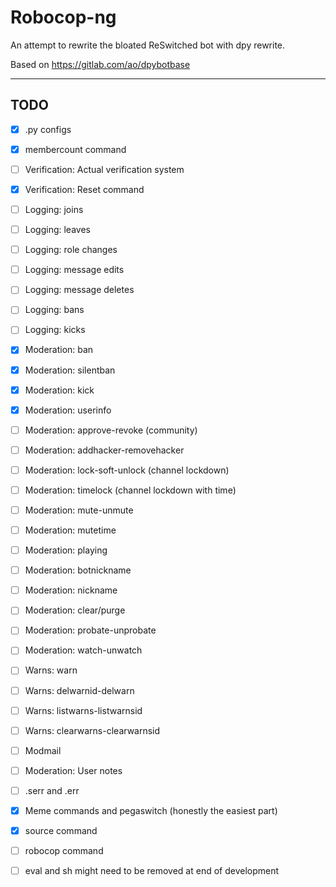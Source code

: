 # Robocop-ng

An attempt to rewrite the bloated ReSwitched bot with dpy rewrite.

Based on https://gitlab.com/ao/dpybotbase


---

## TODO

- [x] .py configs
- [x] membercount command
- [ ] Verification: Actual verification system
- [x] Verification: Reset command
- [ ] Logging: joins
- [ ] Logging: leaves
- [ ] Logging: role changes
- [ ] Logging: message edits
- [ ] Logging: message deletes
- [ ] Logging: bans
- [ ] Logging: kicks
- [x] Moderation: ban
- [x] Moderation: silentban
- [x] Moderation: kick
- [x] Moderation: userinfo
- [ ] Moderation: approve-revoke (community)
- [ ] Moderation: addhacker-removehacker
- [ ] Moderation: lock-soft-unlock (channel lockdown)
- [ ] Moderation: timelock (channel lockdown with time)
- [ ] Moderation: mute-unmute
- [ ] Moderation: mutetime
- [ ] Moderation: playing
- [ ] Moderation: botnickname
- [ ] Moderation: nickname
- [ ] Moderation: clear/purge
- [ ] Moderation: probate-unprobate
- [ ] Moderation: watch-unwatch
- [ ] Warns: warn
- [ ] Warns: delwarnid-delwarn
- [ ] Warns: listwarns-listwarnsid
- [ ] Warns: clearwarns-clearwarnsid
- [ ] Modmail
- [ ] Moderation: User notes
- [ ] .serr and .err
- [x] Meme commands and pegaswitch (honestly the easiest part)
- [x] source command
- [ ] robocop command
- [ ] eval and sh might need to be removed at end of development

